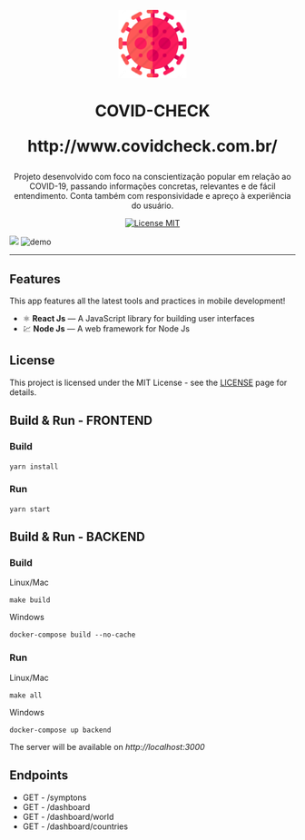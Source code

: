<h1 align="center">
<br>
  <img src="frontend\src\assets\corona.png" alt="covid-check" width="120">
<br>
<br>
COVID-CHECK
<p align="center">http://www.covidcheck.com.br/</p>
</h1>

<p align="center">Projeto desenvolvido com foco na conscientização popular em relação ao COVID-19, passando informações concretas, relevantes e de fácil entendimento. Conta também com responsividade e apreço à experiência do usuário.</p>

<p align="center">
  <a href="https://opensource.org/licenses/MIT">
    <img src="https://img.shields.io/badge/License-MIT-blue.svg" alt="License MIT">
  </a>
</p>

[//]: # (Add your gifs/images here:)
<div>
  <img src="frontend\src\assets\interface.mp4" height="425">
  <img src="frontend\src\assets\sintomas.mp4" alt="demo" height="425">
</div>

<hr />

## Features
[//]: # (Add the features of your project here:)
This app features all the latest tools and practices in mobile development!

- ⚛️ **React Js** — A JavaScript library for building user interfaces
- 💹 **Node Js** — A web framework for Node Js


## License

This project is licensed under the MIT License - see the [LICENSE](https://opensource.org/licenses/MIT) page for details.

## Build & Run - FRONTEND

### Build
```
yarn install
```
### Run
```
yarn start
```


## Build & Run - BACKEND

### Build

Linux/Mac
```
make build
```
Windows
```
docker-compose build --no-cache
```

### Run 

Linux/Mac
```
make all
```
Windows
```
docker-compose up backend
```

The server will be available on _http://localhost:3000_

## Endpoints

- GET - /symptons
- GET - /dashboard
- GET - /dashboard/world
- GET - /dashboard/countries





